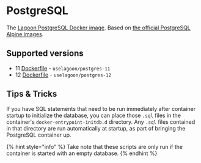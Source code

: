 # PostgreSQL

The [Lagoon PostgreSQL Docker image](https://github.com/uselagoon/lagoon-images/blob/main/images/postgres). Based on [the official PostgreSQL Alpine images](https://hub.docker.com/_/postgres).

## Supported versions

* 11 [Dockerfile](https://github.com/uselagoon/lagoon-images/blob/main/images/postgres/11.Dockerfile) - `uselagoon/postgres-11`
* 12 [Dockerfile](https://github.com/uselagoon/lagoon-images/blob/main/images/postgres/12.Dockerfile) - `uselagoon/postgres-12`

## Tips & Tricks

If you have SQL statements that need to be run immediately after container startup to initialize the database, you can place those `.sql` files in the container's `docker-entrypoint-initdb.d` directory. Any `.sql` files contained in that directory are run automatically at startup, as part of bringing the PostgreSQL container up.

{% hint style="info" %}
Take note that these scripts are only run if the container is started with an empty database.
{% endhint %}

